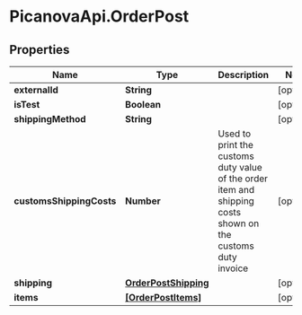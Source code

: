 # PicanovaApi.OrderPost

## Properties
Name | Type | Description | Notes
------------ | ------------- | ------------- | -------------
**externalId** | **String** |  | [optional] 
**isTest** | **Boolean** |  | [optional] 
**shippingMethod** | **String** |  | [optional] 
**customsShippingCosts** | **Number** | Used to print the customs duty value of the order item and shipping costs shown on the customs duty invoice | [optional] 
**shipping** | [**OrderPostShipping**](OrderPostShipping.md) |  | [optional] 
**items** | [**[OrderPostItems]**](OrderPostItems.md) |  | [optional] 


